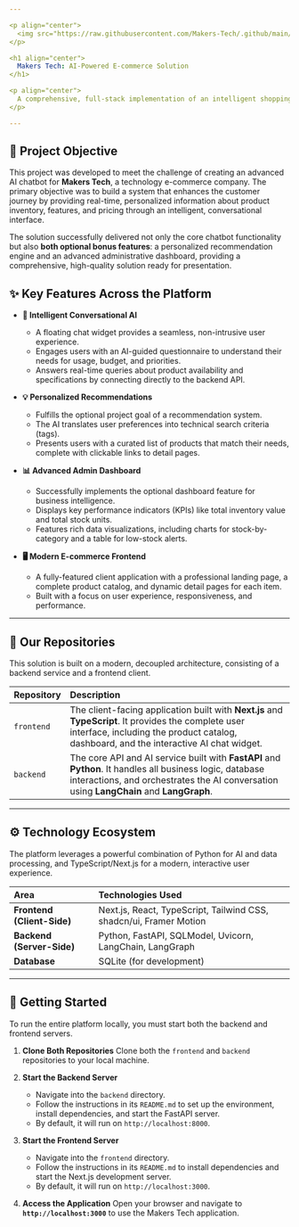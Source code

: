 ```yaml
---

<p align="center">
  <img src="https://raw.githubusercontent.com/Makers-Tech/.github/main/profile/makers.svg" alt="Makers Tech Logo" width="120" />
</p>

<h1 align="center">
  Makers Tech: AI-Powered E-commerce Solution
</h1>

<p align="center">
  A comprehensive, full-stack implementation of an intelligent shopping assistant designed to enhance user engagement and streamline e-commerce operations.
</p>

---
```


## 🎯 Project Objective

This project was developed to meet the challenge of creating an advanced AI chatbot for **Makers Tech**, a technology e-commerce company. The primary objective was to build a system that enhances the customer journey by providing real-time, personalized information about product inventory, features, and pricing through an intelligent, conversational interface.

The solution successfully delivered not only the core chatbot functionality but also **both optional bonus features**: a personalized recommendation engine and an advanced administrative dashboard, providing a comprehensive, high-quality solution ready for presentation.

## ✨ Key Features Across the Platform

* **🤖 Intelligent Conversational AI**

  * A floating chat widget provides a seamless, non-intrusive user experience.
  * Engages users with an AI-guided questionnaire to understand their needs for usage, budget, and priorities.
  * Answers real-time queries about product availability and specifications by connecting directly to the backend API.

* **💡 Personalized Recommendations**

  * Fulfills the optional project goal of a recommendation system.
  * The AI translates user preferences into technical search criteria (tags).
  * Presents users with a curated list of products that match their needs, complete with clickable links to detail pages.

* **📊 Advanced Admin Dashboard**

  * Successfully implements the optional dashboard feature for business intelligence.
  * Displays key performance indicators (KPIs) like total inventory value and total stock units.
  * Features rich data visualizations, including charts for stock-by-category and a table for low-stock alerts.

* **🖥️ Modern E-commerce Frontend**

  * A fully-featured client application with a professional landing page, a complete product catalog, and dynamic detail pages for each item.
  * Built with a focus on user experience, responsiveness, and performance.

---

## 📂 Our Repositories

This solution is built on a modern, decoupled architecture, consisting of a backend service and a frontend client.

| Repository | Description                                                                                                                                                                                          |
| :--------- | :--------------------------------------------------------------------------------------------------------------------------------------------------------------------------------------------------- |
| `frontend` | The client-facing application built with **Next.js** and **TypeScript**. It provides the complete user interface, including the product catalog, dashboard, and the interactive AI chat widget.      |
| `backend`  | The core API and AI service built with **FastAPI** and **Python**. It handles all business logic, database interactions, and orchestrates the AI conversation using **LangChain** and **LangGraph**. |

---

## ⚙️ Technology Ecosystem

The platform leverages a powerful combination of Python for AI and data processing, and TypeScript/Next.js for a modern, interactive user experience.

| Area                       | Technologies Used                                                  |
| :------------------------- | :----------------------------------------------------------------- |
| **Frontend (Client-Side)** | Next.js, React, TypeScript, Tailwind CSS, shadcn/ui, Framer Motion |
| **Backend (Server-Side)**  | Python, FastAPI, SQLModel, Uvicorn, LangChain, LangGraph           |
| **Database**               | SQLite (for development)                                           |

---

## 🚀 Getting Started

To run the entire platform locally, you must start both the backend and frontend servers.

1. **Clone Both Repositories**
   Clone both the `frontend` and `backend` repositories to your local machine.

2. **Start the Backend Server**

   * Navigate into the `backend` directory.
   * Follow the instructions in its `README.md` to set up the environment, install dependencies, and start the FastAPI server.
   * By default, it will run on `http://localhost:8000`.

3. **Start the Frontend Server**

   * Navigate into the `frontend` directory.
   * Follow the instructions in its `README.md` to install dependencies and start the Next.js development server.
   * By default, it will run on `http://localhost:3000`.

4. **Access the Application**
   Open your browser and navigate to **`http://localhost:3000`** to use the Makers Tech application.
